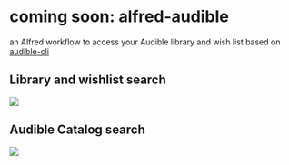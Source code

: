 # coming soon: alfred-audible
an Alfred workflow to access your Audible library and wish list based on [audible-cli](https://github.com/mkb79/audible-cli)
## Library and wishlist search
![](alfred-audible.gif)

## Audible Catalog search
![](catalog-search.gif)
